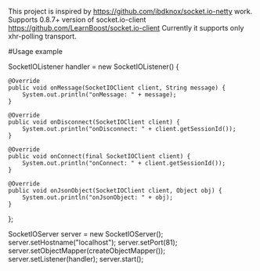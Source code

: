 This project is inspired by https://github.com/ibdknox/socket.io-netty work.
Supports 0.8.7+ version of socket.io-client https://github.com/LearnBoost/socket.io-client
Currently it supports only xhr-polling transport.

#Usage example

SocketIOListener handler = new SocketIOListener() {

	@Override
	public void onMessage(SocketIOClient client, String message) {
		System.out.println("onMessage: " + message);
	}
	
	@Override
	public void onDisconnect(SocketIOClient client) {
		System.out.println("onDisconnect: " + client.getSessionId());
	}
	
	@Override
	public void onConnect(final SocketIOClient client) {
		System.out.println("onConnect: " + client.getSessionId());
	}

	@Override
	public void onJsonObject(SocketIOClient client, Object obj) {
		System.out.println("onJsonObject: " + obj);
	}
};

SocketIOServer server = new SocketIOServer();
server.setHostname("localhost");
server.setPort(81);
server.setObjectMapper(createObjectMapper());
server.setListener(handler);
server.start();
